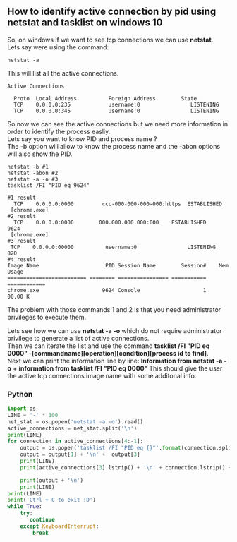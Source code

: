 <h2>How to identify active connection by pid using netstat and tasklist on windows 10</h2>
So, on windows if we want to see tcp connections we can use <b>netstat</b>. <br>
Lets say were using the command:

```console
netstat -a
```
This will list all the active connections.

```console
Active Connections

  Proto  Local Address          Foreign Address        State
  TCP    0.0.0.0:235            username:0                LISTENING
  TCP    0.0.0.0:345            username:0                LISTENING
```
So now we can see the active connections but we need more information in order to identify the process easliy.<br>
Lets say you want to know PID and process name ?<br>
The -b option will allow to know the process name and the -abon options will also show the PID.
```console
netstat -b #1
netstat -abon #2
netstat -a -o #3
tasklist /FI "PID eq 9624"
```

```console
#1 result
  TCP    0.0.0.0:0000         ccc-000-000-000-000:https  ESTABLISHED
 [chrome.exe]
#2 result
  TCP    0.0.0.0:0000        000.000.000.000:000    ESTABLISHED     9624
 [chrome.exe]
#3 result
 TCP    0.0.0.0:00000          username:0                LISTENING       820
#4 result
Image Name                     PID Session Name        Session#    Mem Usage
========================= ======== ================ =========== ============
chrome.exe                    9624 Console                    1     00,00 K
```

The problem with those commands 1 and 2 is that you need administrator privileges to execute them.<br>

Lets see how we can use <b>netstat -a -o</b> which do not require administrator privilege to generate a list of active connections.<br>
Then we can iterate the list and use the command <b>tasklist /FI "PID eq 0000" -[commandname][operation][condition][process id to find]</b>.<br>
Next we can print the information line by line:
<b>Information from netstat -a -o</b> + <b>information from tasklist /FI "PID eq 0000" </b>
This should give the user the active tcp connections image name with some additonal info.

<h3>Python</h3>

```python
import os
LINE = '-' * 100 
net_stat = os.popen('netstat -a -o').read()
active_connections = net_stat.split('\n')
print(LINE)
for connection in active_connections[4:-1]:
    output = os.popen('tasklist /FI "PID eq {}"'.format(connection.split(' ')[-1])).read().split('\n')
    output = output[1] + '\n' +  output[3] 
    print(LINE)
    print(active_connections[3].lstrip() + '\n' + connection.lstrip() + '\n')

    print(output + '\n')
    print(LINE)
print(LINE)
print('Ctrl + C to exit :D')
while True:
    try:
       continue
    except KeyboardInterrupt:
        break
```




